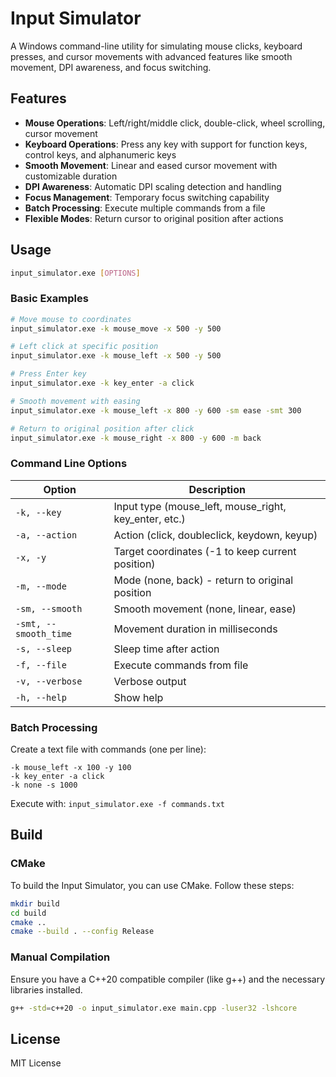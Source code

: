 # Input Simulator

A Windows command-line utility for simulating mouse clicks, keyboard presses, and cursor movements with advanced features like smooth movement, DPI awareness, and focus switching.

## Features

- **Mouse Operations**: Left/right/middle click, double-click, wheel scrolling, cursor movement
- **Keyboard Operations**: Press any key with support for function keys, control keys, and alphanumeric keys
- **Smooth Movement**: Linear and eased cursor movement with customizable duration
- **DPI Awareness**: Automatic DPI scaling detection and handling
- **Focus Management**: Temporary focus switching capability
- **Batch Processing**: Execute multiple commands from a file
- **Flexible Modes**: Return cursor to original position after actions

## Usage

```bash
input_simulator.exe [OPTIONS]
```

### Basic Examples

```bash
# Move mouse to coordinates
input_simulator.exe -k mouse_move -x 500 -y 500

# Left click at specific position
input_simulator.exe -k mouse_left -x 500 -y 500

# Press Enter key
input_simulator.exe -k key_enter -a click

# Smooth movement with easing
input_simulator.exe -k mouse_left -x 800 -y 600 -sm ease -smt 300

# Return to original position after click
input_simulator.exe -k mouse_right -x 800 -y 600 -m back
```

### Command Line Options

| Option | Description |
|--------|-------------|
| `-k, --key` | Input type (mouse_left, mouse_right, key_enter, etc.) |
| `-a, --action` | Action (click, doubleclick, keydown, keyup) |
| `-x, -y` | Target coordinates (-1 to keep current position) |
| `-m, --mode` | Mode (none, back) - return to original position |
| `-sm, --smooth` | Smooth movement (none, linear, ease) |
| `-smt, --smooth_time` | Movement duration in milliseconds |
| `-s, --sleep` | Sleep time after action |
| `-f, --file` | Execute commands from file |
| `-v, --verbose` | Verbose output |
| `-h, --help` | Show help |

### Batch Processing

Create a text file with commands (one per line):

```plaintext
-k mouse_left -x 100 -y 100
-k key_enter -a click
-k none -s 1000
```

Execute with: `input_simulator.exe -f commands.txt`

## Build

### CMake

To build the Input Simulator, you can use CMake. Follow these steps:

```bash
mkdir build
cd build
cmake ..
cmake --build . --config Release
```

### Manual Compilation

Ensure you have a C++20 compatible compiler (like g++) and the necessary libraries installed.

```bash
g++ -std=c++20 -o input_simulator.exe main.cpp -luser32 -lshcore
```

## License

MIT License
